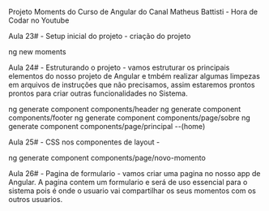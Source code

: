 Projeto Moments do Curso de Angular do Canal Matheus Battisti - Hora de Codar no Youtube

Aula 23# - Setup inicial do projeto -  criação do projeto

ng new moments 

Aula 24# - Estruturando o projeto - vamos estruturar os principais elementos do nosso projeto de Angular e tmbém realizar algumas limpezas em arquivos de instruções que não precisamos, assim estaremos prontos prontos para criar outras funcionalidades no Sistema.

ng generate component components/header
ng generate component components/footer
ng generate component components/page/sobre
ng generate component components/page/principal --(home)


Aula 25# - CSS nos componentes de layout - 



ng generate component components/page/novo-momento

Aula 26# - Pagina de formulario - vamos criar uma pagina no nosso app de Angular. A pagina contem um formulario e será de uso essencial para o sistema pois é onde o usuario vai compartilhar os seus momentos com os outros usuarios.




